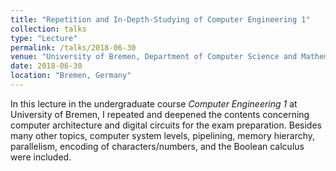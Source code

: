 ```yaml
---
title: "Repetition and In-Depth-Studying of Computer Engineering 1"
collection: talks
type: "Lecture"
permalink: /talks/2018-06-30
venue: "University of Bremen, Department of Computer Science and Mathematics"
date: 2018-06-30
location: "Bremen, Germany"
---
```


In this lecture in the undergraduate course *Computer Engineering 1* at University of Bremen, I repeated and deepened the contents concerning computer architecture and digital circuits for the exam preparation. Besides many other topics, computer system levels, pipelining, memory hierarchy, parallelism, encoding of characters/numbers, and the Boolean calculus were included.
